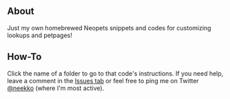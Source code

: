## About
Just my own homebrewed Neopets snippets and codes for customizing lookups and petpages!

## How-To
Click the name of a folder to go to that code's instructions. If you need help, leave a comment in the [Issues tab](https://github.com/neekko/neopets/issues) or feel free to ping me on Twitter [@neekko](http://twitter.com/neekko/) (where I'm most active).
